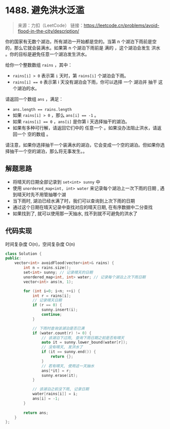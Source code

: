 ﻿# 1488. 避免洪水泛滥
> 来源：力扣（LeetCode）
链接：https://leetcode.cn/problems/avoid-flood-in-the-city/description/

你的国家有无数个湖泊，所有湖泊一开始都是空的。当第 n 个湖泊下雨前是空的，那么它就会装满水。如果第 n 个湖泊下雨前是 满的 ，这个湖泊会发生 洪水 。你的目标是避免任意一个湖泊发生洪水。

给你一个整数数组 `rains` ，其中：

- `rains[i] > 0` 表示第 `i` 天时，第 `rains[i]` 个湖泊会下雨。
- `rains[i] == 0` 表示第 i 天没有湖泊会下雨，你可以选择 一个 湖泊并 抽干 这个湖泊的水。

请返回一个数组 `ans` ，满足：

- `ans.length == rains.length`
- 如果 `rains[i] > 0` ，那么 `ans[i] == -1` 。
- 如果 `rains[i] == 0` ，`ans[i]` 是你第 i 天选择抽干的湖泊。
- 如果有多种可行解，请返回它们中的 任意一个 。如果没办法阻止洪水，请返回一个 空的数组 。

请注意，如果你选择抽干一个装满水的湖泊，它会变成一个空的湖泊。但如果你选择抽干一个空的湖泊，那么将无事发生。。


## 解题思路
- 将晴天的日期全部记录到 `set<int> sunny` 中
- 使用 `unordered_map<int, int> water` 来记录每个湖泊上一次下雨的日期
, 遇到晴天时先不用管抽哪个湖
- 当下雨时, 湖泊已经水满了时，我们可以查询到上次下雨的日期
- 通过这个日期在晴天记录中查找对应的晴天日期, 在有序数据中二分查找
- 如果找到了, 就可以使用那一天抽水, 找不到就不可避免的洪水了


## 代码实现
时间复杂度 O(n)，空间复杂度 O(n)
```cpp
class Solution {
public:
    vector<int> avoidFlood(vector<int>& rains) {
        int n = rains.size();
        set<int> sunny; // 记录晴天的日期
        unordered_map<int, int> water; // 记录每个湖泊上次下雨日期
        vector<int> ans(n, 1);

        for (int i=0; i<n; ++i) {
            int r = rains[i];
            // 记录晴天日期
            if (r == 0) {
                sunny.insert(i);
                continue;
            }

            // 下雨时查询该湖泊是否已满
            if (water.count(r) != 0) {
                // 该湖泊下过雨, 查询下雨日期之前是否有晴天    
                auto it = sunny.lower_bound(water[r]);
                // 没有晴天, 发洪水了
                if (it == sunny.end()) {
                    return {};
                }
                // 若有晴天, 使用这一天抽水
                ans[*it] = r;
                sunny.erase(it);
            }

            // 该湖泊之前没下雨, 记录日期
            water[rains[i]] = i;
            ans[i] = -1;
        }
        
        return ans;
    }
};
```



